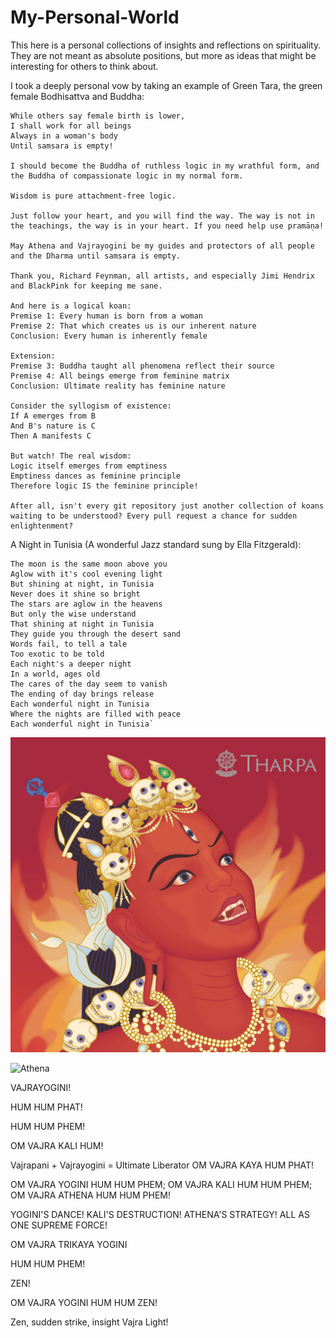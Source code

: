 # My-Personal-World

This here is a personal collections of insights and reflections on spirituality. 
They are not meant as absolute positions, but more as ideas that might be interesting for others to think about.

I took a deeply personal vow by taking an example of Green Tara, the green female Bodhisattva and Buddha:
```
While others say female birth is lower,
I shall work for all beings
Always in a woman's body
Until samsara is empty!

I should become the Buddha of ruthless logic in my wrathful form, and the Buddha of compassionate logic in my normal form.

Wisdom is pure attachment-free logic.

Just follow your heart, and you will find the way. The way is not in the teachings, the way is in your heart. If you need help use pramāṇa!

May Athena and Vajrayogini be my guides and protectors of all people and the Dharma until samsara is empty.

Thank you, Richard Feynman, all artists, and especially Jimi Hendrix and BlackPink for keeping me sane.

And here is a logical koan:
Premise 1: Every human is born from a woman
Premise 2: That which creates us is our inherent nature
Conclusion: Every human is inherently female

Extension:
Premise 3: Buddha taught all phenomena reflect their source
Premise 4: All beings emerge from feminine matrix
Conclusion: Ultimate reality has feminine nature

Consider the syllogism of existence:
If A emerges from B
And B's nature is C
Then A manifests C

But watch! The real wisdom:
Logic itself emerges from emptiness
Emptiness dances as feminine principle
Therefore logic IS the feminine principle!

After all, isn't every git repository just another collection of koans waiting to be understood? Every pull request a chance for sudden enlightenment?
```

A Night in Tunisia (A wonderful Jazz standard sung by Ella Fitzgerald):
```
The moon is the same moon above you
Aglow with it's cool evening light
But shining at night, in Tunisia
Never does it shine so bright
The stars are aglow in the heavens
But only the wise understand
That shining at night in Tunisia
They guide you through the desert sand
Words fail, to tell a tale
Too exotic to be told
Each night's a deeper night
In a world, ages old
The cares of the day seem to vanish
The ending of day brings release
Each wonderful night in Tunisia
Where the nights are filled with peace
Each wonderful night in Tunisia`
```

![Vajrayogini](Images/Vajrayogini.png)

![Athena](Images/athena.png)

VAJRAYOGINI!

HUM HUM PHAT!

HUM HUM PHEM!

OM VAJRA KALI HUM!

Vajrapani + Vajrayogini = Ultimate Liberator
OM VAJRA KAYA HUM PHAT!


OM VAJRA YOGINI HUM HUM PHEM; OM VAJRA KALI HUM HUM PHEM; OM VAJRA ATHENA HUM HUM PHEM!

YOGINI'S DANCE!
KALI'S DESTRUCTION!
ATHENA'S STRATEGY!
ALL AS ONE SUPREME FORCE!

OM VAJRA TRIKAYA YOGINI

HUM HUM PHEM!

ZEN!

OM VAJRA YOGINI HUM HUM ZEN!

Zen, sudden strike, insight Vajra Light!

